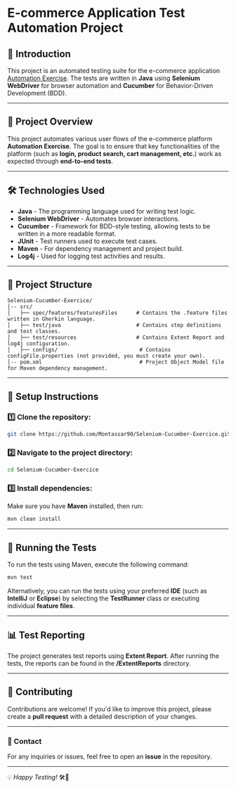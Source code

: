 # E-commerce Application Test Automation Project

## 📌 Introduction

This project is an automated testing suite for the e-commerce application [Automation Exercise](https://automationexercise.com/). The tests are written in **Java** using **Selenium WebDriver** for browser automation and **Cucumber** for Behavior-Driven Development (BDD).

---

## 📖 Project Overview

This project automates various user flows of the e-commerce platform **Automation Exercise**. The goal is to ensure that key functionalities of the platform (such as **login, product search, cart management, etc.**) work as expected through **end-to-end tests**.

---

## 🛠 Technologies Used

- **Java** - The programming language used for writing test logic.
- **Selenium WebDriver** - Automates browser interactions.
- **Cucumber** - Framework for BDD-style testing, allowing tests to be written in a more readable format.
- **JUnit** - Test runners used to execute test cases.
- **Maven** - For dependency management and project build.
- **Log4j** - Used for logging test activities and results.

---

## 📂 Project Structure

```
Selenium-Cucumber-Exercice/
│-- src/
│   ├── spec/features/featuresFiles      # Contains the .feature files written in Gherkin language.
│   ├── test/java                        # Contains step definitions and test classes.
│   ├── test/resources                   # Contains Extent Report and log4j configuration.
│   ├── configs/                          # Contains configFile.properties (not provided, you must create your own).
│-- pom.xml                               # Project Object Model file for Maven dependency management.
```

---

## 🚀 Setup Instructions

### 1️⃣ Clone the repository:
```sh
git clone https://github.com/Montassar90/Selenium-Cucumber-Exercice.git
```

### 2️⃣ Navigate to the project directory:
```sh
cd Selenium-Cucumber-Exercice
```

### 3️⃣ Install dependencies:
Make sure you have **Maven** installed, then run:
```sh
mvn clean install
```

---

## 🏃 Running the Tests

To run the tests using Maven, execute the following command:
```sh
mvn test
```

Alternatively, you can run the tests using your preferred **IDE** (such as **IntelliJ** or **Eclipse**) by selecting the **TestRunner** class or executing individual **feature files**.

---

## 📊 Test Reporting

The project generates test reports using **Extent Report**. After running the tests, the reports can be found in the **/ExtentReports** directory.

---

## 🤝 Contributing

Contributions are welcome! If you'd like to improve this project, please create a **pull request** with a detailed description of your changes.

---

### 📩 Contact
For any inquiries or issues, feel free to open an **issue** in the repository.

---

💡 *Happy Testing!* 🛠️🚀

